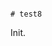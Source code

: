                                                                                                                                                                                                                                                              # test8

Init.
